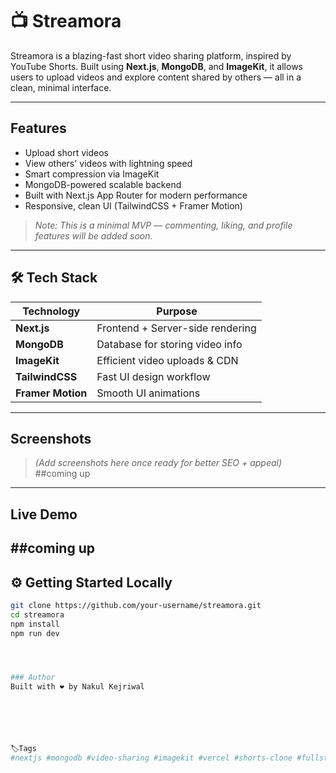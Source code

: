 # 📺 Streamora

Streamora is a blazing-fast short video sharing platform, inspired by YouTube Shorts. Built using **Next.js**, **MongoDB**, and **ImageKit**, it allows users to upload videos and explore content shared by others — all in a clean, minimal interface.

---

##  Features

-  Upload short videos
-  View others' videos with lightning speed
-  Smart compression via ImageKit
-  MongoDB-powered scalable backend
-  Built with Next.js App Router for modern performance
-  Responsive, clean UI (TailwindCSS + Framer Motion)

> *Note: This is a minimal MVP — commenting, liking, and profile features will be added soon.*

---

## 🛠️ Tech Stack

| Technology | Purpose                         |
|------------|----------------------------------|
| **Next.js**   | Frontend + Server-side rendering |
| **MongoDB**   | Database for storing video info |
| **ImageKit**  | Efficient video uploads & CDN    |
| **TailwindCSS** | Fast UI design workflow         |
| **Framer Motion** | Smooth UI animations          |

---

## Screenshots

> *(Add screenshots here once ready for better SEO + appeal)*
##coming up
---

##  Live Demo
##coming up
---

## ⚙️ Getting Started Locally

```bash
git clone https://github.com/your-username/streamora.git
cd streamora
npm install
npm run dev




### Author
Built with ❤️ by Nakul Kejriwal 






🏷Tags
#nextjs #mongodb #video-sharing #imagekit #vercel #shorts-clone #fullstack #mern #yt-clone #video-platform #tailwindcss #streamora





